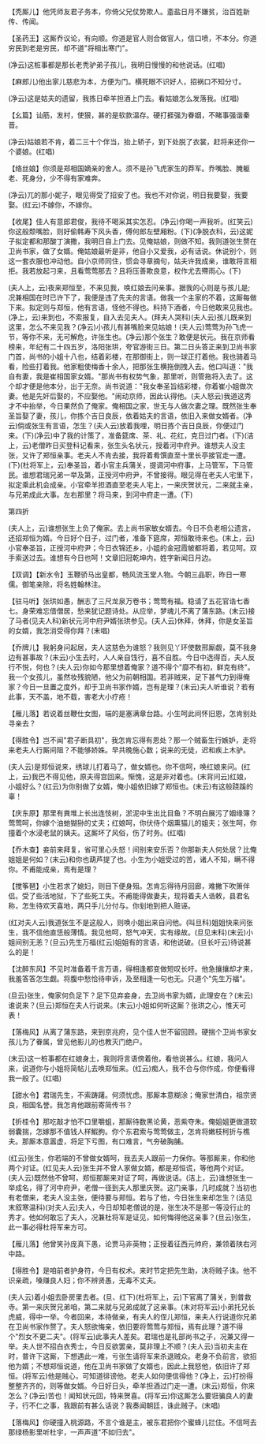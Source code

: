 <!-- { "loadSidebar": true } -->
【秃厮儿】他凭师友君子务本，你倚父兄仗势欺人。齑盐日月不嫌贫，治百姓新传、传闻。

【圣药王】这厮乔议论，有向顺。你道是官人则合做官人，信口喷，不本分。你道穷民到老是穷民，却不道"将相出寒门"。

(净云)这桩事都是那长老秃驴弟子孩儿，我明日慢慢的和他说话。(红唱)

【麻郎儿)他出家儿慈悲为本，方便为门。横死眼不识好人，招祸口不知分寸。

(净云)这是姑夫的遗留，我拣日牵羊担酒上门去。看姑娘怎么发落我。(红唱)

【幺篇】讪筋，发村，使狠，甚的是软款温存。硬打捱强为眷姻，不睹事强谐秦晋。

(净云)姑娘若不肯，着二三十个伴当，抬上轿子，到下处脱了衣裳，赶将来还你一个婆娘。(红唱)

【络丝娘】你须是郑相国嫡亲的舍人。须不是孙飞虎家生的莽军。乔嘴脸、腌躯老、死身分，少不得有家难奔。

(净云)兀的那小妮子，眼见得受了招安了也。我也不对你说，明日我要娶，我要娶。(红云)不嫁你，不嫁你。

【收尾】佳人有意郎君俊，我待不喝采其实怎忍。(净云)你喝一声我听。(红笑云)你这般颓嘴脸，则好偷韩寿下风头香，傅何郎左壁厢粉。(下)(净脱衣科，云)这妮子拟定都和那酸丁演撒，我明日自上门去。见俺姑娘，则做不知。我则道张生赘在卫尚书家，做了女婿。俺姑娘最听是非，他自小又爱我，必有话说。休说别个，则这一套衣服也冲动他。自小京师同住，惯会寻章摘句，姑夫许我成亲，谁敢将言相拒。我若放起刁来，且看莺莺那去？且将压善欺良意，权作尤去殢雨心。(下)

(夫人上，云)夜来郑恒至，不来见我，唤红娘去问亲事。据我的心则是与孩儿是;况兼相国在时已许下了，我便是违了先夫的言语。做我一个主家的不着，这厮每做下来。拟定则与郑恒，他有言语，怪他不得也。料持下酒者，今日他敢来见我也。(净上，云)来到也，不索报复，自入去见夫人。(拜夫人哭科)(夫人云)孩儿既来到这里，怎么不来见我？(净云)小孩儿有甚嘴脸来见姑娘！(夫人云)莺莺为孙飞虎一节，等你不来，无可解危，许张生也。(净云)那个张生？敢便是状元。我在京师看榜来，年纪有二十四五岁，洛阳张珙，夸官游街三日。第二日头答正来到卫尚书家门首，尚书的小姐十八也，结着彩楼，在那御街上，则一球正打着他。我也骑着马看，险些打着我。他家粗使梅香十余人，把那张生横拖倒拽入去。他口叫道："我自有妻，我是崔相国家女婿。"那尚书有权势气象，那里听，则管拖将入去了。这个却才便是他本分，出于无奈。尚书说道："我女奉圣旨结彩楼，你着崔小姐做次妻。他是先奸后娶的，不应娶他。"闹动京师，因此认得他。(夫人怒云)我道这秀才不中抬举，今日果然负了俺家。俺相国之家，世无与人做次妻之理。既然张生奉圣旨娶了妻，孩儿，你拣个吉日良辰，依着姑夫的言语，依旧入来做女婿者。(净云)倘或张生有言语，怎生？(夫人云)放着我哩，明日拣个吉日良辰，你便过门来。(下)(净云)中了我的计策了，准备筵席、茶、礼、花红，克日过门者。(下)(洁上，云)老僧昨日买登科记看来，张生头名状元，授着河中府尹。谁想夫人没主张，又许了郑恒亲事。老夫人不肯去接，我将着肴馔直至十里长亭接官走一遭。(下)(杜将军上，云)奉圣旨，着小官主兵蒲关，提调河中府事，上马管军，下马管民。谁想君瑞兄弟一举及第，正授河中府尹，不曾接得。眼见得在老夫人宅里下，拟定乘此机会成亲。小官牵羊担酒直至老夫人宅上，一来庆贺状元，二来就主亲，与兄弟成此大事。左右那里？将马来，到河中府走一遭。(下)

第四折

(夫人上，云)谁想张生上负了俺家。去上尚书家敏女婿去。今日不负老相公遗言，还招郑恒为婿。今日好个日子，过门者，准备下筵席，郑恒敢待来也。(末上，云)小官奉圣旨，正授河中府尹；今日衣锦还乡，小姐的金冠霞帔都将着，若见呵。双手索送过去。谁想有今日也呵！文章旧冠乾坤内，姓字新闻日月边。

【双调】【新水令】玉鞭骄马出皇都，畅风流玉堂人物。今朝三品职，昨日一寒儒。御笔亲除，将名姓翰林注。

【驻马听】张珙如愚，酬志了三尺龙泉万卷书；莺莺有福。稳请了五花官诰七香七。身荣难忘借僧居，愁来犹记题诗处。从应举，梦魂儿不离了蒲东路。(末云)接了马者(见夫人科)新状元河中府尹婿张珙参见。(夫人云)休拜，休拜，你是女圣旨的女婿，我怎消受得你拜？(末唱)

【乔牌儿】我躬身问起居，夫人这慈色为谁怒？我则见丫环使数邢厮觑，莫不我身边有甚事故？(末云)小生去时，人人亲自饯行，喜不自胜。今日中选得百，夫人反行不悦，何也？(夫人云)你如今那里想着俺家？道不得个"靡不有初，鲜克有终"。我一个女孩儿，虽然妆残貌陋，他父为前朝相国。若非贼来，足下甚气力到得俺家？今日一旦置之度外，却于卫尚书家作婿，岂有是理？(末云)夫人听谁说？若有此事，天不盖，地不载，害老大小疗疮！

【雁儿落】若说着丝鞭仕女图，端的是塞满章台路。小生呵此间怀旧恩，怎肯别处寻亲去？

【得胜令】岂不闻"君子断具初"，我怎肯忘得有恩处？那一个贼畜生行嫉妒，走将来老夫人行厮间阻？不能够娇姝。早共晚施心数；说来的无徒，迟和疾上木驴。

(夫人云)是郑恒说来，绣球儿打着马了，做女婿也。你不信呵，唤红娘来问。(红上，云)我巴不得见他，原夫得宫回来。惭愧，这是非对着也。(末背问云)红娘，小姐好么？(红云)为你别做了女婿，俺小姐依旧嫁了郑恒也。(末云)有这般跷蹊的辜！

【庆东原】那里有粪堆上长出连忮树，淤泥中生出比目鱼？不明白展污了姻缘簿？莺莺呵，你嫁个油虵猢狲的丈夫；红娘呵，你伏侍个烟熏猫儿的姐夫；张生呵，你撞着个水浸老鼠的姨夫。这厮坏了风俗，伤了时务。(红唱)

【乔木查】妾前来拜复，省可里心头怒！间别来安乐否？你那新夫人何处居？比俺姐姐是何如？(末云)和你也葫芦提了也。小生为小姐受过的苦，诸人不知，瞒不得你。不甫能成亲，焉有是理？

【搅筝琶】小生若求了媳妇，则目下便身殂。怎肯忘得待月回廊，难撇下吹箫伴侣。受了些活地狱，下了些死工失。不甫能得做妻夫，现将着夫人诰敕，县君名称，怎生待欢天喜地，两只手儿分付与。你刬地到把人赃诬。

(红对夫人云)我道张生不是这般人，则唤小姐出来自问他。(叫旦科)姐姐快来问张生，我不信他直恁般薄情。我见他呵，怒气冲天，实有缘故。(旦见末科)(末云)小姐间别无恙？(旦云)先生万福(红云)姐姐有的言语，和他说破。(旦长吁云)待说甚么的是！

【沈醉东风】不见时准备着千言万语，得相逢都变做短叹长吁。他急攘攘却才来，我羞答答怎生觑。将腹中愁恰待申诉，及至相逢一句也无。只道个"先生万福"。

(旦云)张生，俺家何负足下？足下见弃妾身，去卫尚书家为婿，此理安在？(末云)谁说来？(旦云)郑恒在夫人行说来。(末云)小姐如何听这厮？张珙之心，惟天可表！

【落梅风】从离了蒲东路，来到京兆府，见个佳人世不留回顾。硬揣个卫尚书家女孩儿为了眷属，曾见他影儿的也教灭门绝户。

(末云)这一桩事都在红娘身土，我则将言语傍着他，看他说甚么。红娘，我问人来，说道你与小姐将简帖儿去唤郑恒来。(红云)痴人，我不合与你作成，你便看得我一般了。(红唱)

【甜水令】君瑞先生，不索踌躇。何须忧虑。那厮本意糊涂；俺家世清白，祖宗贤良，相国名誉。我怎肯他跟前寄简传书？

【折桂令】那吃敲才怕不口里嚼蛆，那厮待数黑论黄，恶紫夺朱。俺姐姐更做道软弱囊揣，怎嫁那不值钱人样鰕朐。你个东君索与莺莺做主，怎肯将嫩枝柯折与樵夫。那厮本意嚣虚，将足下亏图，有口难言，气夯破胸脯。

(红云)张生，你若端的不曾做女婿呵，我去夫人跟前一力保你。等那厮来，你和他两个对证。(红见夫人云)张生并不曾人家做女婿，都是郑恒谎，等他两个对证。(夫人云)既然他不曾呵，郑恒那厮来对证了呵，再做说话。(洁上，云)谁想张生一举成名，得了河中府尹，老僧一径到夫人那里庆贺。这门亲事，几时成就？当初也有老僧来，老夫人没主张，便待要与郑恒。若与了他，今日张生来却怎生？(洁见末叙寒温科)(对夫人云)夫人，今日却知老僧说的是，张生决不是那一等没行止的秀才。他如何敢忘了夫人，况兼杜将军是证见，如何悔得他这亲事？(旦云)张生，此一事必得杜将军来方可。

【雁儿落】他曾笑孙庞真下愚，论贾马非英物；正授着征西元帅府，兼领着陕右河中路。

【得胜令】是咱前者护身符，今日有权术。来时节定把先生助，决将贼子诛。他不识亲疏，嗓赚良人妇；你不辨贤愚，无毒不丈夫。

(夫人云)着小姐去卧房里去者。(旦、红下)(杜将军上，云)下官离了蒲关，到普救寺。第一来庆贺兄弟咱，第二来就与兄弟成就了这亲事。(末对将军云)小弟托兄长虎威，得中一举。今者回来，本待做亲，有夫人的侄儿郑恒，来夫人行说道你兄弟在卫尚书家作赘了。夫人怒欲悔亲，依旧要将莺莺与郑恒，焉有此理？道不得个"烈女不更二夫"。(将军云)此事夫人差矣。君瑞也是礼部尚书之子，况兼又得一举。夫人世不招白衣秀士，今日反欲罢亲，莫非理上不顺？(夫人云)当初夫主在时，普许下这厮，下想遇此一难，亏张生请将军来杀退贼众。老身不负前言，欲招他为婿；不想郑恒说道，他在卫尚书家做了女婿也，因此上我怒他，依旧许了郑恒。(将军云)他是贼心，可知道徘谤他。老夫人如何便信得他？(净上，云)打扮得整整齐齐的，则等做女婿。今日好日头，牵羊担酒过门走一遭。(末云)郑恒，你来怎么？(净云)苦也！闻知状元回，特来贺喜。(将军云)你这厮怎么要诳骗良人的妻子，行不仁之事，我跟前有甚么话说？我奏闻朝廷，诛此贼子。(末唱)

【落梅风】你硬撞入桃源路，不言个谁是主，被东君把你个蜜蜂儿拦住。不信呵去那绿杨影里听杜宇，一声声道"不如归去"。


